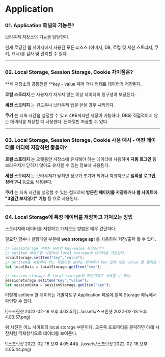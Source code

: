 # Application



### 01. Application 패널의 기능은?

브라우저 저장소의 기능을 담당한다.

현재 로딩된 웹 페이지에서 사용된 모든 리소스 (이미지, DB, 로컬 및 세션 스토리지, 쿠키, 캐시)를 검사 및 관리할 수 있다.



---



### 02. Local Storage, Session Storage, Cookie 차이점은?

**세 저장소의 공통점은 **key - value 페어 객체 형태로 데이터가 저장된다.

**로컬 스토리지** 는 사용자가 지우지 않는 이상 데이터의 영구성이 보장된다. 

**세션 스토리지** 는 윈도우나 브라우저 탭을 닫을 경우 사라진다.

**쿠키** 는 지속 시간을 설정할 수 있고 4KB까지만 저장이 가능하다. DB와 직접적이지 않는 데이터를 저장할 때 사용한다. 문자열만 저장할 수 있다.



---



### 03. Local Storage, Session Storage, Cookie 사용 예시 - 어떤 데이터를 어디에 저장하면 좋을까?

**로컬 스토리지** 는 오랫동안 저장소에 유지해야 하는 데이터에 사용하며 **자동 로그인** 등 브라우저가 닫히지 않아도 유지될 수 있는 정보에 사용된다.

**세션 스토리지** 는 브라우저가 닫히면 정보가 초기화 되거나 지워지므로 **일회성 로그인, 장바구니** 등으로 사용된다.

**쿠키** 는 지속 시간을 설정할 수 있는 점으로써 **방문한 페이지를 저장하거나 웹 사이트에 "3일간 보지않기" 기능** 등 으로 사용된다.



---



### 04. Local Storage에 특정 데이터를 저장하고 가져오는 방법

스토리지에 데이터를 저장하고 가져오는 방법은 매우 간단하다.

필요한 함수나 실행파일 부분에 **web storage api** 를 사용하여 저장/출력 할 수 있다.

```js
// localStorage 객체는 단순한 key-value 저장소이다
// setItem 메서드를 사용하여 local storage에 데이터를 저장한다.
localStorage.setItem("key","value");
// getItem을 사용하여 어느 파일이든 원하는 위치에서 key 값에 대한 value 를 출력할 수 있다.
let localData = localStorage.getItem("key");

// session storage 도 local storage와 마찬가지로 사용할 수 있다.
sessionStorage.setItem("key","value");
let sessionData = sessionStorage.getItem("key");
```

이렇게 setItem 한 데이터는 개발자도구 Application 페널에 왼쪽 Storage 메뉴에서 확인할 수 있다. 

![스크린샷 2022-02-18 오후 4.03.57](../assets/스크린샷 2022-02-18 오후 4.03.57.png)

위 사진은 어느 사이트의 local storage 부분이다. 오른쪽 프로퍼티를 클릭하면 아래 사진처럼 객체형식으로 데이터를 보여준다.

![스크린샷 2022-02-18 오후 4.05.44](../assets/스크린샷 2022-02-18 오후 4.05.44.png)
